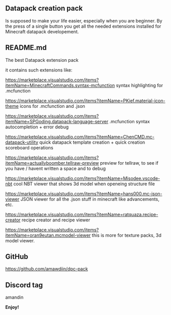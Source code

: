 ## Datapack creation pack

Is supposed to make your life easier, especially when you are beginner.
By the press of a single button you get all the needed extensions installed
for Minecraft datapack developement.

## README.md

The best Datapack extension pack

it contains such extensions like:

https://marketplace.visualstudio.com/items?itemName=MinecraftCommands.syntax-mcfunction syntax highlighting for .mcfunction

https://marketplace.visualstudio.com/items?itemName=PKief.material-icon-theme icons for .mcfunction and .json

https://marketplace.visualstudio.com/items?itemName=SPGoding.datapack-language-server .mcfunction syntax autocompletion + error debug

https://marketplace.visualstudio.com/items?itemName=ChenCMD.mc-datapack-utility quick datapack template creation + quick creation scoreboard operations

https://marketplace.visualstudio.com/items?itemName=actuallyboomber.tellraw-preview preview for tellraw, to see if you have / havent written a space and to debug

https://marketplace.visualstudio.com/items?itemName=Misodee.vscode-nbt cool NBT viewer that shows 3d model when openeing structure file

https://marketplace.visualstudio.com/items?itemName=hans000.mc-json-viewer JSON viewer for all the .json stuff in minecraft like advancements, etc.

https://marketplace.visualstudio.com/items?itemName=ratquaza.recipe-creator recipe creator and recipe viewer

https://marketplace.visualstudio.com/items?itemName=oran9eutan.mcmodel-viewer this is more for texture packs, 3d model viewer.

## GitHub

https://github.com/amawdiin/dpc-pack

## Discord tag

amandin

**Enjoy!**

